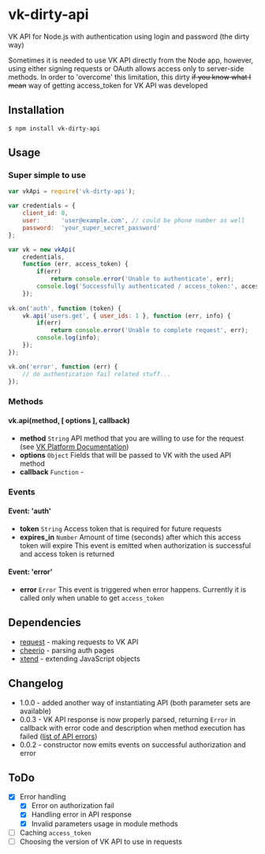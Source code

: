 # vk-dirty-api

VK API for Node.js with authentication using login and password (the dirty way)

Sometimes it is needed to use VK API directly from the Node app, however, using either signing requests or OAuth allows access only to server-side methods. In order to 'overcome' this limitation, this dirty ~~if you know what I mean~~ way of getting access_token for VK API was developed

## Installation
    $ npm install vk-dirty-api

## Usage

### Super simple to use
```javascript
var vkApi = require('vk-dirty-api');

var credentials = {
    client_id: 0,
    user:      'user@example.com', // could be phone number as well
    password:  'your_super_secret_password'
};

var vk = new vkApi(
    credentials,
    function (err, access_token) {
        if(err)
            return console.error('Unable to authenticate', err);
        console.log('Successfully authenticated / access_token:', access_token);
    });
    
vk.on('auth', function (token) {
    vk.api('users.get', { user_ids: 1 }, function (err, info) {
        if(err)
            return console.error('Unable to complete request', err);
        console.log(info);
    });
});

vk.on('error', function (err) {
    // do authentication fail related stuff... 
});
```

### Methods
#### vk.api(method, [ options ], callback)
- **method** `String` API method that you are willing to use for the request (see [VK Platform Documentation](https://vk.com/dev/method))
- **options** `Object` Fields that will be passed to VK with the used API method 
- **callback** `Function` -

### Events
#### Event: 'auth'
- **token** `String` Access token that is required for future requests
- **expires_in** `Number` Amount of time (seconds) after which this access token will expire
This event is emitted when authorization is successful and access token is returned   

#### Event: 'error'
- **error** `Error` 
This event is triggered when error happens. Currently it is called only when unable to get `access_token` 

## Dependencies
- [request](https://www.npmjs.org/package/request) - making requests to VK API
- [cheerio](https://www.npmjs.org/package/cheerio) - parsing auth pages
- [xtend](https://www.npmjs.org/package/xtend) - extending JavaScript objects

## Changelog
- 1.0.0 - added another way of instantiating API (both parameter sets are available)
- 0.0.3 - VK API response is now properly parsed, returning `Error` in callback with error code and description when method execution has failed ([list of API errors](https://vk.com/dev/errors))
- 0.0.2 - constructor now emits events on successful authorization and error

## ToDo

- [x] Error handling
    - [x] Error on authorization fail
    - [x] Handling error in API response
    - [x] Invalid parameters usage in module methods
- [ ] Caching `access_token`
- [ ] Choosing the version of VK API to use in requests